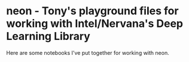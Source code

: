 # neon - Tony's playground files for working with Intel/Nervana's Deep Learning Library 

Here are some notebooks I've put together for working with neon.
